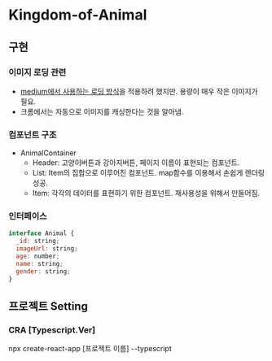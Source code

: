 # Kingdom-of-Animal

## 구현
### 이미지 로딩 관련
* [medium에서 사용하는 로딩 방식](https://mygumi.tistory.com/296)을 적용하려 했지만. 용량이 매우 작은 이미지가 필요.<br>
* 크롬에서는 자동으로 이미지를 캐싱한다는 것을 알아냄.

### 컴포넌트 구조
* AnimalContainer
  * Header: 고양이버튼과 강아지버튼, 페이지 이름이 표현되는 컴포넌트.
  * List: Item의 집합으로 이루어진 컴포넌트. map함수를 이용해서 손쉽게 렌더링 성공.
  * Item: 각각의 데이터를 표현하기 위한 컴포넌트. 재사용성을 위해서 만들어짐.

### 인터페이스
~~~ javascript
interface Animal {
  _id: string;
  imageUrl: string;
  age: number;
  name: string;
  gender: string;
}
~~~

## 프로젝트 Setting
### CRA [Typescript.Ver]
npx create-react-app [프로젝트 이름] --typescript